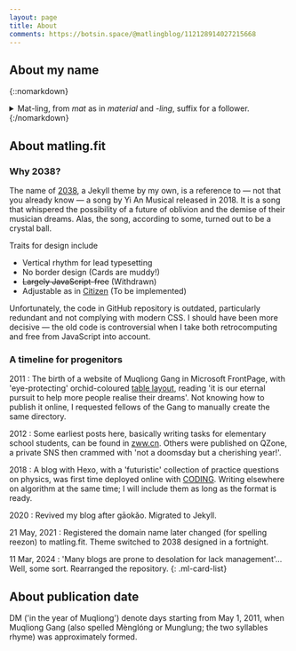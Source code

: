 ```yaml
---
layout: page
title: About
comments: https://botsin.space/@matlingblog/112128914027215668
---
```


## About my name

{::nomarkdown}
<details>
<summary>Mat-ling, from <i>mat</i> as in <i>material</i> and <i>-ling</i>, suffix for a follower.</summary>
<p>Ahem.
<p>This content is solely for though pedantic enough. <cite>Tsieushaeng Fuh</cite> by Euyang Sieu:</p>
<blockquote>The verdant is unsentimental, fading into nothing now and then. Humans are animals, but the paragon of them.<br>草木无情，有时飘零。人为动物，惟物之灵。</blockquote>
<p>‘<i>mat</i> as in <i>material</i>’ is an interpretation under
Sky Darmos’ constructed script adapting Chinese characters to the Germanic
  languages, which I called Siaudzih.</p>
<p>In non-natural languages:
<table><thead><tr><th>Language</th><th>Name</th><th>Transcription</th></tr></thead><tbody><tr><td>Dan’a’yo</td><td>묻링</td><td>Mutling</td></tr><tr><td>Esperanto</td><td>Matlino</td><td> </td></tr><tr><td>Lojban</td><td>la mytlin</td><td> </td></tr><tr><td>Shidinn</td><td>gwƨ viƨ</td><td>Geuénnýn</td></tr><tr><td>Shōnagian</td><td><img class="ml-wordmark" src="https://s21.ax1x.com/2024/03/20/pFWOT8f.png" height="35"></td><td>Māute-nòhlì</td></tr><tr><td>Toki Pona</td><td>jan Malin</td><td style="font-family:'linja pona','linja sike';max-width:6em">jan[_mi_alasa­_li_insa_nasin]</td></tr></tbody></table>
</details>
{:/nomarkdown}

## About matling.fit

### Why 2038?

The name of [2038](https://github.com/0xis-cn/2038),
a Jekyll theme by my own, is a reference to — not that you already know —
a song by Yi An Musical released in 2018.
It is a song that whispered the possibility of a future of oblivion
and the demise of their musician dreams.
Alas, the song, according to some, turned out to be a crystal ball.

Traits for design include

- Vertical rhythm for lead typesetting
- No border design (Cards are muddy!)
- ~~Largely JavaScript-free~~ (Withdrawn)
- Adjustable as in [Citizen](https://www.mediawiki.org/wiki/Skin:Citizen) (To be implemented)

Unfortunately, the code in GitHub repository is outdated, particularly
redundant and not complying with modern CSS.
I should have been more decisive —
the old code is controversial when I take both retrocomputing and free from JavaScript into account.

### A timeline for progenitors

2011
: The birth of a website of Muqliong Gang in Microsoft FrontPage,
with 'eye-protecting' orchid-coloured
[table layout](http://www.tiernok.com/posts/history-of-html-table-layouts.html),
reading 'it is our eternal pursuit to help more people realise their dreams'.
Not knowing how to publish it online, I requested fellows of the Gang to
manually create the same directory.

2012
: Some earliest posts here, basically writing tasks for elementary school students,
can be found in [zww.cn](https://www.zww.cn/).
Others were published on QZone, a private SNS
then crammed with 'not a doomsday but a cherishing year!'.

2018
: A blog with Hexo, with a 'futuristic' collection of practice questions on physics,
was first time deployed online with [CODING](https://coding.net/).
Writing elsewhere on algorithm at the same time; I will include them
as long as the format is ready.

2020
: Revived my blog after gāokǎo. Migrated to Jekyll.

21 May, 2021
: Registered the domain name later changed (for spelling reezon) to matling.fit.
Theme switched to 2038 designed in a fortnight.

11 Mar, 2024
: 'Many blogs are prone to desolation for lack management'... Well, some sort.
Rearranged the repository.
{: .ml-card-list}

## About publication date

DM ('in the year of Muqliong') denote days starting from May 1, 2011, when
Muqliong Gang (also spelled Mènglóng or Munglung; the two syllables rhyme)
was approximately formed.
